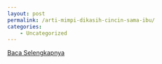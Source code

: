 ```yaml
---
layout: post
permalink: /arti-mimpi-dikasih-cincin-sama-ibu/
categories:
    - Uncategorized
---
```


[Baca Selengkapnya](/04)